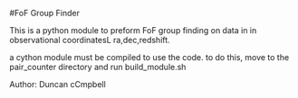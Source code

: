 #FoF Group Finder

This is a python module to preform FoF group finding on data in in observational coordinatesL ra,dec,redshift.

a cython module must be compiled to use the code.  to do this, move to the pair_counter directory and run build_module.sh

Author: Duncan cCmpbell